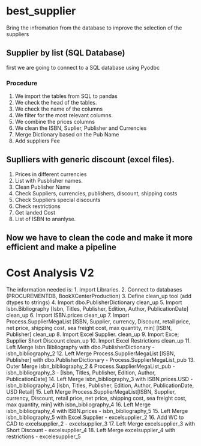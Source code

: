 # best_supplier
Bring the infromation from the database to improve the selection of the suppliers
## Supplier by list (SQL Database)
first we are going to connect to a SQL database using Pyodbc
### Procedure
1. We import the tables from SQL to pandas
2. We check the head of the tables.
3. We check the name of the columns
4. We filter for the most relevant columns.
5. We combine the prices columns
6. We clean the  ISBN, Suplier, Publisher and Currencies
7. Merge Dictionary based on the Pub Name
8. Add suppliers Fee

## Suplliers with generic discount (excel files).
1. Prices in different currencies
2. List with Pusblisher names.
3. Clean Publisher Name
4. Check Suppliers, currencies, publishers, discount, shipping costs
5. Check Suppliers special discounts
6. Check restrictions
7. Get landed Cost
8. List of ISBN to ananlyse.

## Now we have to clean the code and make it more efficient and make a pipeline
# Cost Analysis V2
The information needed is:
    1. Import Libraries.
    2. Connect to databases (PROCUREMENTDB, BookXCenterProduction)
    3. Define clean_up tool (add dtypes to strings)
    4. Import dbo.PublisherDictionary
        clean_up
    5. Import Isbn.Bibliography [Isbn, Titles, Publisher, Edition, Author, PublicationDate]
        clean_up
    6. Import ISBN.prices
        clean_up
    7. Import Process.SupplierMegaList
        [ISBN, Supplier, currency, Discount, retail price, net price, shipping cost, sea freight cost, max quantity, min]
        [ISBN, Publisher]
        clean_up
    8. Import Excel Supplier.
        clean_up
    9. Import Exce; Supplier Short Discount
        clean_up
    10. Import Excel Restrictions
        clean_up
    11. Left Merge Isbn.Bibliography with dbo.PublisherDictionary - isbn_bibliography_2
    12. Left Merge Process.SupplierMegaList [ISBN, Publisher] with dbo.PublisherDictionary - Process.SupplierMegaList_pub
    13. Outer Merge isbn_bibliography_2 & Process.SupplierMegaList_pub - isbn_bibliography_3 - [Isbn, Titles, Publisher, Edition, Author, PublicationDate]
    14. Left Merge isbn_bibliography_3 with ISBN.prices.USD - isbn_bibliography_4  [Isbn, Titles, Publisher, Edition, Author, PublicationDate, USD Retail]
    15. Left Merge Process.SupplierMegaList[ISBN, Supplier, currency, Discount, retail price, net price, shipping cost, sea freight cost, max quantity, min] with  isbn_bibliography_4
    16. Left Merge isbn_bibliography_4 with ISBN.prices - isbn_bibliography_5
    15. Left Merge isbn_bibliography_5 with Excel.Supplier - excelsupplier_2
    16. Add WC to CAD to excelsupplier_2 - excelsupplier_3
    17. Left Merge excelsupplier_3 with Short Discount - excelsupplier_4
    18. Left Merge excelsupplier_4 with restrictions - excelesupplier_5
